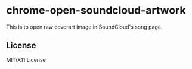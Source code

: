 # chrome-open-soundcloud-artwork

This is to open raw coverart image in SoundCloud's song page.

## License

MIT/X11 License
